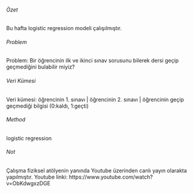 <h6> Özet </h6>
Bu hafta logistic regression modeli çalışılmıştır. 

<h6> Problem </h6>
Problem: Bir öğrencinin ilk ve ikinci sınav sorusunu bilerek dersi geçip geçmediğini bulabilir miyiz?

<h6> Veri Kümesi </h6>
Veri kümesi: öğrencinin 1. sınavı | öğrencinin 2. sınavı | öğrencinin geçip geçmediği bilgisi (0:kaldı, 1:geçti)

<h6> Method </h6>
logistic  regression

<h6> Not </h6>
Çalışma fiziksel atölyenin yanında Youtube üzerinden canlı yayın olarakta yapılmıştır. Youtube linki: https://www.youtube.com/watch?v=ObKdwgxzDGE
